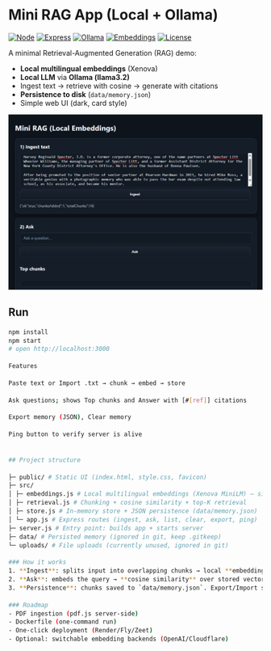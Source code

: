 # Mini RAG App (Local + Ollama)

[![Node](https://img.shields.io/badge/Node-22.x-339933?logo=node.js&logoColor=white)](#)
[![Express](https://img.shields.io/badge/Express-Backend-000000?logo=express&logoColor=white)](#)
[![Ollama](https://img.shields.io/badge/Ollama-llama3.2-1f2937)](#)
[![Embeddings](https://img.shields.io/badge/Embeddings-Xenova%20MiniLM-0ea5e9)](#)
[![License](https://img.shields.io/badge/License-MIT-14b8a6)](#)

A minimal Retrieval-Augmented Generation (RAG) demo:
- **Local multilingual embeddings** (Xenova)
- **Local LLM** via **Ollama (llama3.2)**
- Ingest text → retrieve with cosine → generate with citations
- **Persistence to disk** (`data/memory.json`)
- Simple web UI (dark, card style)

![Screenshot](public/screenshot.png)

## Run
```bash
npm install
npm start
# open http://localhost:3000

Features

Paste text or Import .txt → chunk → embed → store

Ask questions; shows Top chunks and Answer with [#[ref]] citations

Export memory (JSON), Clear memory

Ping button to verify server is alive


## Project structure

├─ public/ # Static UI (index.html, style.css, favicon)
├─ src/
│ ├─ embeddings.js # Local multilingual embeddings (Xenova MiniLM) – singleton, mean-pool
│ ├─ retrieval.js # Chunking + cosine similarity + top-K retrieval
│ ├─ store.js # In-memory store + JSON persistence (data/memory.json)
│ └─ app.js # Express routes (ingest, ask, list, clear, export, ping)
├─ server.js # Entry point: builds app + starts server
├─ data/ # Persisted memory (ignored in git, keep .gitkeep)
└─ uploads/ # File uploads (currently unused, ignored in git)

### How it works
1. **Ingest**: splits input into overlapping chunks → local **embeddings** via Xenova → stored with vectors.
2. **Ask**: embeds the query → **cosine similarity** over stored vectors → returns top-K chunks → optional LLM (Ollama/OpenAI) formats an answer with citations.
3. **Persistence**: chunks saved to `data/memory.json`. Export/Import supported.

### Roadmap
- PDF ingestion (pdf.js server-side)
- Dockerfile (one-command run)
- One-click deployment (Render/Fly/Zeet)
- Optional: switchable embedding backends (OpenAI/Cloudflare)